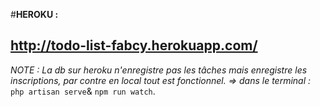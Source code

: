 #__HEROKU :__

http://todo-list-fabcy.herokuapp.com/
-----------------
_NOTE : La db sur heroku n'enregistre pas les tâches mais enregistre les inscriptions, par contre en local tout est fonctionnel.
=> dans le terminal :_ `php artisan serve`& `npm run watch`.
